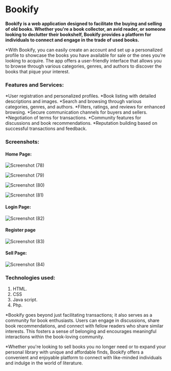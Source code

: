 # Bookify
 **Bookify is a web application designed to facilitate the buying and selling of old books. Whether you're a book collector, an avid reader, or someone looking to declutter their bookshelf, Bookify provides a platform for individuals to connect and engage in the trade of used books.**

*With Bookify, you can easily create an account and set up a personalized profile to showcase the books you have available for sale or the ones you're looking to acquire. The app offers a user-friendly interface that allows you to browse through various categories, genres, and authors to discover the books that pique your interest.

### Features and Services:
*User registration and personalized profiles.
*Book listing with detailed descriptions and images.
*Search and browsing through various categories, genres, and authors.
*Filters, ratings, and reviews for enhanced browsing.
*Secure communication channels for buyers and sellers.
*Negotiation of terms for transactions.
*Community features for discussions and book recommendations.
*Reputation building based on successful transactions and feedback.

### Screenshots:
#### Home Page:
![Screenshot (78)](https://github.com/vyshnavidevi11/Bookify/assets/107797408/f270adf7-1354-49cf-ad53-e475df9a24e2)

![Screenshot (79)](https://github.com/vyshnavidevi11/Bookify/assets/107797408/e49385ae-d3c6-4de9-b74f-57535f960c37)

![Screenshot (80)](https://github.com/vyshnavidevi11/Bookify/assets/107797408/c928b92d-b86c-418e-9130-3f6f589e0dd5)

![Screenshot (81)](https://github.com/vyshnavidevi11/Bookify/assets/107797408/430ed179-e3db-41c1-9998-36917aabe8a7)
#### Login Page:
![Screenshot (82)](https://github.com/vyshnavidevi11/Bookify/assets/107797408/efd62065-db09-4327-8c04-b7c4ab5cbc5f)

#### Register page
![Screenshot (83)](https://github.com/vyshnavidevi11/Bookify/assets/107797408/cd4b6707-6ce1-47e0-a49a-5ddd57f4e865)

#### Sell Page:
![Screenshot (84)](https://github.com/vyshnavidevi11/Bookify/assets/107797408/0f331099-d649-48b3-92ca-8ba1a1c829af)

### Technologies used:
1. HTML.
2. CSS
3. Java script.
4. Php.

*Bookify goes beyond just facilitating transactions; it also serves as a community for book enthusiasts. Users can engage in discussions, share book recommendations, and connect with fellow readers who share similar interests. This fosters a sense of belonging and encourages meaningful interactions within the book-loving community.

*Whether you're looking to sell books you no longer need or to expand your personal library with unique and affordable finds, Bookify offers a convenient and enjoyable platform to connect with like-minded individuals and indulge in the world of literature.
